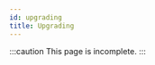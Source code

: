 ```yaml
---
id: upgrading
title: Upgrading
---
```


<!-- prettier-ignore -->
:::caution
This page is incomplete.
:::
